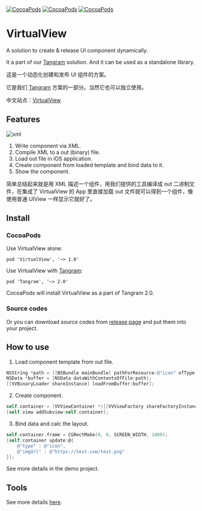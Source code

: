 [![CocoaPods](https://img.shields.io/cocoapods/v/VirtualView.svg)]() [![CocoaPods](https://img.shields.io/cocoapods/p/VirtualView.svg)]() [![CocoaPods](https://img.shields.io/cocoapods/l/VirtualView.svg)]()

# VirtualView 

A solution to create & release UI component dynamically.

It a part of our [Tangram](https://github.com/alibaba/Tangram-iOS) solution. And it can be used as a standalone library.

这是一个动态化创建和发布 UI 组件的方案。

它是我们 [Tangram](https://github.com/alibaba/Tangram-iOS) 方案的一部分。当然它也可以独立使用。

中文站点：[VirtualView](http://tangram.pingguohe.net/docs/virtualview/about-virtualview)

## Features

![xml](https://github.com/alibaba/VirtualView-iOS/raw/master/README/feature.png)

1. Write component via XML.
2. Compile XML to a out (binary) file.
3. Load out file in iOS application.
4. Create component from loaded template and bind data to it.
5. Show the component.

简单总结起来就是用 XML 描述一个组件，用我们提供的工具编译成 out 二进制文件，在集成了 VirtualView 的 App 里直接加载 out 文件就可以得到一个组件，像使用普通 UIView 一样显示它就好了。

## Install

### CocoaPods

Use VirtualView alone:

    pod 'VirtualView', '~> 1.0'

Use VirtualView with [Tangram](https://github.com/alibaba/Tangram-iOS):

    pod 'Tangram', '~> 2.0'

CocoaPods will install VirtualView as a part of Tangram 2.0.

### Source codes

Or you can download source codes from [release page](https://github.com/alibaba/VirtualView-iOS/releases) and put them into your project.

## How to use

1. Load component template from out file.

```objective-c
NSString *path = [[NSBundle mainBundle] pathForResource:@"icon" ofType:@"out"];
NSData *buffer = [NSData dataWithContentsOfFile:path];
[[VVBinaryLoader shareInstance] loadFromBuffer:buffer];
```

2. Create component.

```objective-c
self.container = (VVViewContainer *)[[VVViewFactory shareFactoryInstance] obtainVirtualWithKey:@"icon"];
[self.view addSubview:self.container];
```

3. Bind data and calc the layout.

```objective-c
self.container.frame = CGRectMake(0, 0, SCREEN_WIDTH, 1000);
[self.container update:@{
    @"type" : @"icon",
    @"imgUrl" : @"https://test.com/test.png"
}];
```

See more details in the demo project.

## Tools

See more details [here](https://github.com/alibaba/virtualview_tools).